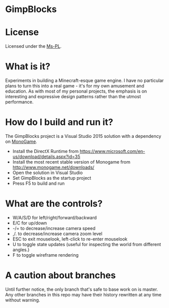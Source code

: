 GimpBlocks
======================================================================

# License

Licensed under the [Ms-PL](http://www.microsoft.com/opensource/licenses.mspx#Ms-PL).

# What is it?

Experiments in building a Minecraft-esque game engine.  I have no particular plans to turn this into a real game - it's for my own amusement and education.  As with most of my personal projects, the emphasis is on interesting and expressive design patterns rather than the utmost performance. 

# How do I build and run it?

The GimpBlocks project is a Visual Studio 2015 solution with a dependency on [MonoGame](http://www.monogame.net).

* Install the DirectX Runtime from https://www.microsoft.com/en-us/download/details.aspx?id=35
* Install the most recent stable version of Monogame from http://www.monogame.net/downloads/
* Open the solution in Visual Studio
* Set GimpBlocks as the startup project
* Press F5 to build and run

# What are the controls?

* W/A/S/D for left/right/forward/backward
* E/C for up/down
* -/= to decrease/increase camera speed
* ,/. to decrease/increase camera zoom level
* ESC to exit mouselook, left-click to re-enter mouselook
* U to toggle state updates (useful for inspecting the world from different angles.)
* F to toggle wireframe rendering

# A caution about branches
Until further notice, the only branch that's safe to base work on is master.  Any other branches in this repo may have their history rewritten at any time without warning.
